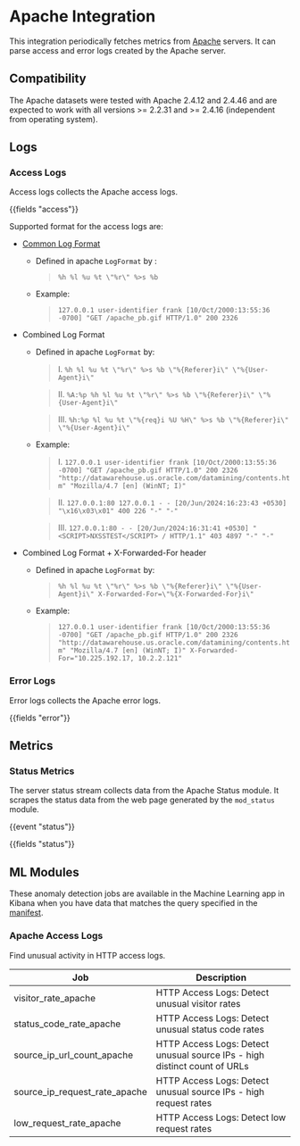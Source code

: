 # Apache Integration

This integration periodically fetches metrics from [Apache](https://httpd.apache.org/) servers. It can parse access and error
logs created by the Apache server.

## Compatibility

The Apache datasets were tested with Apache 2.4.12 and 2.4.46 and are expected to work with
all versions >= 2.2.31 and >= 2.4.16 (independent from operating system).

## Logs

### Access Logs

Access logs collects the Apache access logs.

{{fields "access"}}

Supported format for the access logs are:

- [Common Log Format](https://en.wikipedia.org/wiki/Common_Log_Format)

  - Defined in apache `LogFormat` by :
 
    >```%h %l %u %t \"%r\" %>s %b```

  - Example:

    > `127.0.0.1 user-identifier frank [10/Oct/2000:13:55:36 -0700] "GET /apache_pb.gif HTTP/1.0" 200 2326`

- Combined Log Format

  - Defined in apache `LogFormat` by:

    >I. ```%h %l %u %t \"%r\" %>s %b \"%{Referer}i\" \"%{User-Agent}i\"```

    >II. ```%A:%p %h %l %u %t \"%r\" %>s %b \"%{Referer}i\" \"%{User-Agent}i\"```

    >III. ```%h:%p %l %u %t \"%{req}i %U %H\" %>s %b \"%{Referer}i\" \"%{User-Agent}i\"```

  - Example:

    >I. ```127.0.0.1 user-identifier frank [10/Oct/2000:13:55:36 -0700] "GET /apache_pb.gif HTTP/1.0" 200 2326 "http://datawarehouse.us.oracle.com/datamining/contents.htm" "Mozilla/4.7 [en] (WinNT; I)"```

    >II. ```127.0.0.1:80 127.0.0.1 - - [20/Jun/2024:16:23:43 +0530] "\x16\x03\x01" 400 226 "-" "-"```

    >III. ```127.0.0.1:80 - - [20/Jun/2024:16:31:41 +0530] "<SCRIPT>NXSSTEST</SCRIPT> / HTTP/1.1" 403 4897 "-" "-"```

- Combined Log Format + X-Forwarded-For header

  - Defined in apache `LogFormat` by:

    >```%h %l %u %t \"%r\" %>s %b \"%{Referer}i\" \"%{User-Agent}i\" X-Forwarded-For=\"%{X-Forwarded-For}i\"```

  - Example:

    >```127.0.0.1 user-identifier frank [10/Oct/2000:13:55:36 -0700] "GET /apache_pb.gif HTTP/1.0" 200 2326 "http://datawarehouse.us.oracle.com/datamining/contents.htm" "Mozilla/4.7 [en] (WinNT; I)" X-Forwarded-For="10.225.192.17, 10.2.2.121"```

### Error Logs

Error logs collects the Apache error logs.

{{fields "error"}}

## Metrics

### Status Metrics

The server status stream collects data from the Apache Status module. It scrapes the status data from the web page
generated by the `mod_status` module.

{{event "status"}}

{{fields "status"}}

## ML Modules

These anomaly detection jobs are available in the Machine Learning app in Kibana
when you have data that matches the query specified in the
[manifest](https://github.com/elastic/integrations/blob/main/packages/apache/kibana/ml_module/apache-Logs-ml.json#L11).

### Apache Access Logs

Find unusual activity in HTTP access logs.

| Job | Description |
|---|---|
| visitor_rate_apache | HTTP Access Logs: Detect unusual visitor rates | 
| status_code_rate_apache | HTTP Access Logs: Detect unusual status code rates |
| source_ip_url_count_apache | HTTP Access Logs: Detect unusual source IPs - high distinct count of URLs |
| source_ip_request_rate_apache | HTTP Access Logs: Detect unusual source IPs - high request rates |
| low_request_rate_apache | HTTP Access Logs: Detect low request rates |
